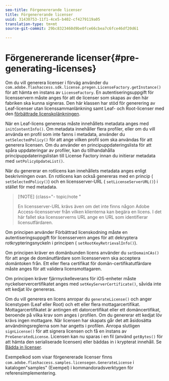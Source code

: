 ```yaml
---
seo-title: Förgenererande licenser
title: Förgenererande licenser
uuid: 31430753-11f1-4ce5-b402-cf4279119a05
translation-type: tm+mt
source-git-commit: 29bc8323460d9be0fce66cbea7c6fce46df20d61

---
```



# Förgenererande licenser{#pre-generating-licenses}

Om du vill generera licenser i förväg använder du `com.adobe.flashaccess.sdk.license.pregen.LicenseFactory.getInstance()` för att hämta en instans av `LicenseFactory`. En autentiseringsuppgift för licensservern måste anges för att de licenser som skapas av den här fabriken ska kunna signeras. Den här klassen har stöd för generering av Leaf-licenser utan licenssammanlänkning samt Leaf- och Root-licenser med den [förbättrade licenskolänkningen](../../aaxs-protecting-content/content-introduction/content-usage-rules/content-other-policy-options/content-enhanced-license-chaining.md).

När en Leaf-licens genereras måste innehållets metadata anges med `initContentInfo()`. Om metadata innehåller flera profiler, eller om du vill använda en profil som inte fanns i metadata, använder du `setSelectedPolicy()` för att ange vilken profil som ska användas för att generera licensen. Om du använder en principuppdateringslista för att spåra uppdateringar av profiler, kan du tillhandahålla principuppdateringslistan till License Factory innan du initierar metadata med `setPolicyUpdateList()`.

När du genererar en rotlicens kan innehållets metadata anges enligt beskrivningen ovan. En rotlicens kan också genereras med en princip ( `setSelectedPolicy()`) och en licensserver-URL ( `setLicenseServerURL()`) i stället för med metadata.

>[!NOTE] {class=&quot;- topic/note &quot;
>
>En licensserver-URL krävs även om det inte finns någon Adobe Access-licensserver från vilken klienterna kan begära en licens. I det här fallet ska licensserverns URL ange en URL som identifierar licensutfärdaren.

Om principen använder Förbättrad licenskodning måste en autentiseringsuppgift för licensservern anges för att dekryptera rotkrypteringsnyckeln i principen ( `setRootKeyRetrievalInfo()`).

Om principen kräver en domänbunden licens använder du `setDomainCAs()` för att ange de domänutfärdare som licensservern ska acceptera domäntoken från. Ett eller flera certifikat för domän-certifikatutfärdare måste anges för att validera licensmottagaren.

Om principen kräver fjärrnyckelleverans för iOS-enheter måste nyckelservercertifikatet anges med `setKeyServerCertificate()`, såvida inte ett kedjat löv genereras.

Om du vill generera en licens anropar du `generateLicense()` och anger licenstypen (Leaf eller Root) och ett eller flera mottagarcertifikat. Mottagarcertifikatet är antingen ett datorcertifikat eller ett domäncertifikat, beroende på vilka krav som anges i profilen. Om du genererar ett kedjat löv krävs ingen mottagare. När licensen har skapats går det att åsidosätta användningsreglerna som har angetts i profilen. Anropa slutligen `signLicense()` för att signera licensen och få en instans av `PreGeneratedLicense`. Licensen kan nu sparas i en fil (använd `getBytes()` för att hämta den serialiserade licensen) eller bäddas in i krypterat innehåll. Se [Bädda in licenser](../../aaxs-protecting-content/content-pre-generating-and-embedded-licenses/content-embedding-licenses.md).

Exempelkod som visar förgenererade licenser finns `com.adobe.flashaccess.samples.licensegen.GenerateLicense` i katalogen&quot;samples&quot; (Exempel) i kommandoradsverktygen för referensimplementering.
